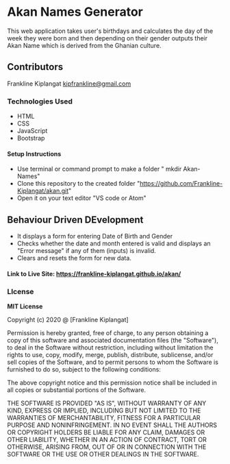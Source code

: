 # Akan Names Generator

This web application takes user's birthdays and calculates the day of the week they were born and then depending on their gender outputs their Akan Name which is derived from the Ghanian culture.


## Contributors
Frankline Kiplangat <kipfrankline@gmail.com>

### Technologies Used
- HTML
- CSS
- JavaScript
- Bootstrap

#### Setup Instructions
- Use terminal or command prompt to make a folder " mkdir Akan-Names"
- Clone this repository to the created folder "https://github.com/Frankline-Kiplangat/akan.git"
- Open it on your text editor "VS code or Atom"

## Behaviour Driven DEvelopment
- It displays a form for entering Date of Birth and Gender
- Checks whether the date and month entered is valid and displays an "Error message" if any of them (inputs) is invalid.
- Clears and resets the form for new data.

#### Link to Live Site: https://frankline-kiplangat.github.io/akan/

### LIcense 

**MIT License**

Copyright (c) 2020 @ [Frankline Kiplangat]

Permission is hereby granted, free of charge, to any person obtaining a copy
of this software and associated documentation files (the "Software"), to deal
in the Software without restriction, including without limitation the rights
to use, copy, modify, merge, publish, distribute, sublicense, and/or sell
copies of the Software, and to permit persons to whom the Software is
furnished to do so, subject to the following conditions:

The above copyright notice and this permission notice shall be included in all
copies or substantial portions of the Software.

THE SOFTWARE IS PROVIDED "AS IS", WITHOUT WARRANTY OF ANY KIND, EXPRESS OR
IMPLIED, INCLUDING BUT NOT LIMITED TO THE WARRANTIES OF MERCHANTABILITY,
FITNESS FOR A PARTICULAR PURPOSE AND NONINFRINGEMENT. IN NO EVENT SHALL THE
AUTHORS OR COPYRIGHT HOLDERS BE LIABLE FOR ANY CLAIM, DAMAGES OR OTHER
LIABILITY, WHETHER IN AN ACTION OF CONTRACT, TORT OR OTHERWISE, ARISING FROM,
OUT OF OR IN CONNECTION WITH THE SOFTWARE OR THE USE OR OTHER DEALINGS IN THE
SOFTWARE.